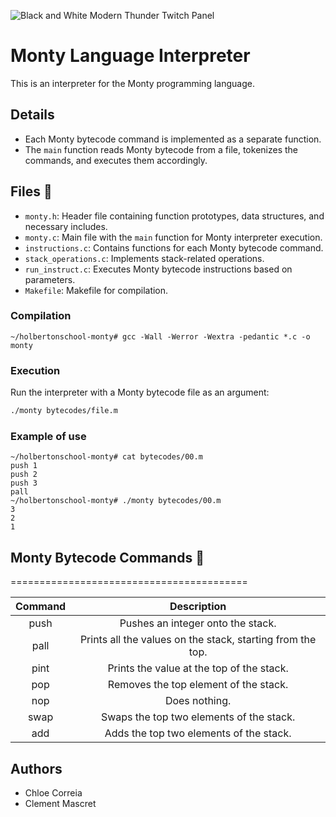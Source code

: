 ![Black and White Modern Thunder Twitch Panel](https://github.com/chloe0524/holbertonschool-monty/assets/127857895/ecd0988e-2c7d-4409-bd91-b8cc501ea8c1)
# Monty Language Interpreter


This is an interpreter for the Monty programming language.

## Details

- Each Monty bytecode command is implemented as a separate function.
- The `main` function reads Monty bytecode from a file, tokenizes the commands, and executes them accordingly.

## Files :open_file_folder:

- `monty.h`: Header file containing function prototypes, data structures, and necessary includes.
- `monty.c`: Main file with the `main` function for Monty interpreter execution.
- `instructions.c`: Contains functions for each Monty bytecode command.
- `stack_operations.c`: Implements stack-related operations.
- `run_instruct.c`: Executes Monty bytecode instructions based on parameters.
- `Makefile`: Makefile for compilation.

### Compilation
````
~/holbertonschool-monty# gcc -Wall -Werror -Wextra -pedantic *.c -o monty
````
### Execution
Run the interpreter with a Monty bytecode file as an argument:
```bash
./monty bytecodes/file.m
```
### Example of use
````
~/holbertonschool-monty# cat bytecodes/00.m
push 1
push 2
push 3
pall
~/holbertonschool-monty# ./monty bytecodes/00.m
3
2
1
````

## Monty Bytecode Commands :snake:
=========================================

| Command | Description |
| :-----: | :---------: |
|  push   | Pushes an integer onto the stack. |
|  pall   | Prints all the values on the stack, starting from the top. |
|  pint   | Prints the value at the top of the stack. |
|  pop    | Removes the top element of the stack. |
|  nop    | Does nothing. |
|  swap   | Swaps the top two elements of the stack. |
|  add    | Adds the top two elements of the stack. |

## Authors
- Chloe Correia
- Clement Mascret 
